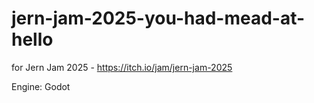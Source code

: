 # jern-jam-2025-you-had-mead-at-hello
for Jern Jam 2025 - https://itch.io/jam/jern-jam-2025

Engine: Godot